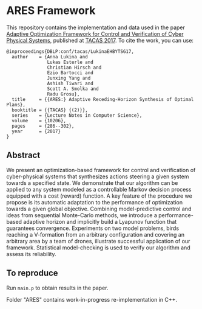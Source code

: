 # ARES Framework

This repository contains the implementation and data used in the paper [Adaptive Optimization Framework for Control and Verification of Cyber Physical Systems](https://link.springer.com/chapter/10.1007/978-3-662-54580-5_17 ), published at [TACAS 2017](https://etaps.org/index.php/2017/tacas). To cite the work, you can use:

```
@inproceedings{DBLP:conf/tacas/LukinaEHBYTSG17,
  author    = {Anna Lukina and
               Lukas Esterle and
               Christian Hirsch and
               Ezio Bartocci and
               Junxing Yang and
               Ashish Tiwari and
               Scott A. Smolka and
               Radu Grosu},
  title     = {{ARES:} Adaptive Receding-Horizon Synthesis of Optimal Plans},
  booktitle = {{TACAS} {(2)}},
  series    = {Lecture Notes in Computer Science},
  volume    = {10206},
  pages     = {286--302},
  year      = {2017}
}

```
## Abstract

We present an optimization-based framework for control and verification of cyber-physical systems that synthesizes actions steering a given system towards a specified state. We demonstrate that our algorithm can be applied to any system modeled as a controllable Markov decision process equipped with a cost (reward) function. A key feature of the procedure we propose is its automatic adaptation to the performance of optimization towards a given global objective. Combining model-predictive control and ideas from sequential Monte-Carlo methods, we introduce a performance-based adaptive horizon and implicitly build a Lyapunov function that guarantees convergence. Experiments on two model problems, birds reaching a V-formation from an arbitrary configuration and covering an arbitrary area by a team of drones, illustrate successful application of our framework. Statistical model-checking is used to verify our algorithm and assess its reliability.

## To reproduce

Run ``main.p`` to obtain results in the paper.

Folder "ARES" contains work-in-progress re-implementation in C++.
